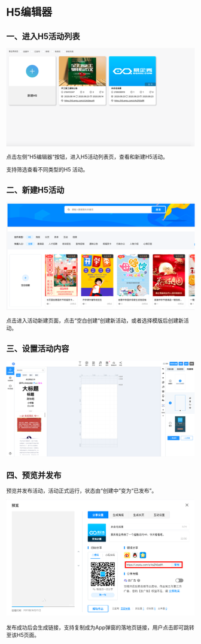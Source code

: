 # H5编辑器

## 一、进入H5活动列表

![&#x7B2C;&#x4E00;&#x6B65;&#xFF1A;&#x8FDB;&#x5165;H5&#x6D3B;&#x52A8;&#x5217;&#x8868;](../.gitbook/assets/h5-bian-ji-qi-.png)

点击左侧“H5编辑器“按钮，进入H5活动列表页，查看和新建H5活动。

支持筛选查看不同类型的H5 活动。

## 二、新建H5活动

![&#x7B2C;&#x4E8C;&#x6B65;&#xFF1A;&#x65B0;&#x5EFA;H5&#x6D3B;&#x52A8;](../.gitbook/assets/h5-xin-jian-.png)

点击进入活动新建页面，点击“空白创建“创建新活动，或者选择模版后创建新活动。

## 三、设置活动内容

![&#x7B2C;&#x4E09;&#x6B65;&#xFF1A;&#x8BBE;&#x7F6E;&#x6D3B;&#x52A8;&#x5185;&#x5BB9;](../.gitbook/assets/h5-nei-rong-.png)

## 四、预览并发布

预览并发布活动，活动正式运行，状态由“创建中”变为“已发布”。

![](../.gitbook/assets/h5-fen-xiang-.png)

发布成功后会生成链接，支持复制成为App弹窗的落地页链接，用户点击即可跳转至该H5页面。

